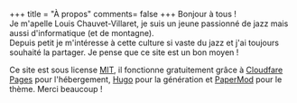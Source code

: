 +++
title = "À propos"
comments= false
+++
Bonjour à tous !  
Je m'apelle Louis Chauvet-Villaret, je suis un jeune passionné de jazz mais aussi d'informatique (et de montagne).  
Depuis petit je m'intéresse à cette culture si vaste du jazz et j'ai toujours souhaité la partager. Je pense que ce site est un bon moyen !

Ce site est sous license [MIT](https://opensource.org/license/mit), il fonctionne gratuitement grâce à [Cloudfare Pages](https://developers.cloudflare.com/pages/) pour l'hébergement, 
[Hugo](https://gohugo.io/) pour la génération et [PaperMod](https://github.com/adityatelange/hugo-PaperMod/) pour le thème. Merci beaucoup !
